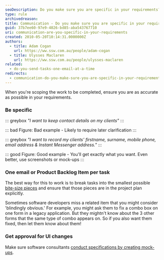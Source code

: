 ```yaml
---
seoDescription: Do you make sure you are specific in your requirements? Ensure accuracy by outlining precise details, such as client contact information. Break tasks into bite-sized pieces and include them explicitly in the project plan to avoid misunderstandings.
type: rule
archivedreason:
title: Communication - Do you make sure you are specific in your requirements?
guid: 37b7ee60-97e9-4026-bd85-aba543767710
uri: communication-are-you-specific-in-your-requirements
created: 2010-05-20T10:14:31.0000000Z
authors:
  - title: Adam Cogan
    url: https://ww.ssw.com.au/people/adam-cogan
  - title: Ulysses Maclaren
    url: https://ww.ssw.com.au/people/ulysses-maclaren
related:
  - do-you-send-tasks-one-email-at-a-time
redirects:
  - communication-do-you-make-sure-you-are-specific-in-your-requirements
---
```


When you're scoping the work to be completed, ensure you are as accurate as possible in your requirements.

<!--endintro-->

### Be specific

::: greybox
_"I want to keep contact details on my clients"_
:::

::: bad
Figure: Bad example - Likely to require later clarification
:::

::: greybox
_"I want to record my clients' firstname, surname, mobile phone, email address & Instant Messenger address."_
:::

::: good
Figure: Good example - You'll get exactly what you want. Even better, use screenshots or mock-ups
:::

### One email or Product Backlog Item per task

The best way for this to work is to break tasks into the smallest possible [bite-size pieces](/management-do-you-use-just-in-time-speccing) and ensure that those pieces are in the project plan explicitly.

Sometimes software developers miss a related item that you might consider 'blindingly obvious.' For example, you might ask them to fix a combo box on one form in a legacy application. But they mightn't know about the 3 other forms that the same type of combo appears on. So if you also want them fixed, then let them know about them!

### Get approval for UI changes

Make sure software consultants [conduct specifications by creating mock-ups](/storyboards).
